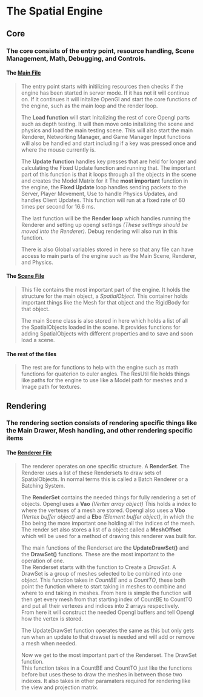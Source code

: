 # **The Spatial Engine**

## Core

### The core consists of the entry point, resource handling, Scene Management, Math, Debugging, and Controls. 
#### The [Main File](Src/Core/Program.cs)
> The entry point starts with initilizing resources then checks if the engine has been started in server mode. If it has not it will continue on.
> If it continues it will initalize OpenGl and start the core functions of the engine, such as the main loop and the render loop.
> <br>
>
> The **Load function** will start Initalizing the rest of core Opengl parts such as depth testing. It will then move onto initalizing the scene and physics and load the main testing scene. This will also start the main Renderer, Networking Manager, and Game Manager
> Input functions will also be handled and start including if a key was pressed once and where the mouse currently is.
> <br>
>
> The **Update function** handles key presses that are held for longer and calculating the Fixed Update function and running that. The important part of this function is that it loops through all the objects in the scene and creates the Model Matrix for it
> The **most important** function in the engine, the **Fixed Update** loop handles sending packets to the Server, Player Movement, Use to handle Physics Updates, and handles Client Updates. This function will run at a fixed rate of 60 times per second for 16.6 ms.
> <br>
>
> The last function will be the **Render loop** which handles running the Renderer and setting up opengl settings *(These settings should be moved into the Renderer)*. Debug rendering will also run in this function.
> <br>
>
> There is also Global variables stored in here so that any file can have access to main parts of the engine such as the Main Scene, Renderer, and Physics.

#### The [Scene File](Src/Core/Scene.cs)
> This file contains the most important part of the engine. It holds the structure for the main object, a *SpatialObject*. This container holds important things like the Mesh for that object and the RigidBody for that object.
> <br>
>
> The main Scene class is also stored in here which holds a list of all the SpatialObjects loaded in the scene. It provides functions for adding SpatialObjects with different properties and to save and soon load a scene.

#### The rest of the files
> The rest are for functions to help with the engine such as math functions for quaterion to euler angles. The ResUtil file holds things like paths for the engine to use like a Model path for meshes and a Image path for textures.

## Rendering

### The rendering section consists of rendering specific things like the Main Drawer, Mesh handling, and other rendering specific items
#### The [Renderer File](Src/Rendering/Renderer.cs)
> The renderer operates on one specific structure. A **RenderSet**. The Renderer uses a list of these Rendersets to draw sets of SpatialObjects. In normal terms this is called a Batch Renderer or a Batching System.
> <br>
>
> The **RenderSet** contains the needed things for fully rendering a set of objects. Opengl uses a **Vao** *(Vertex array object)* This holds a index to where the vertexes of a mesh are stored. Opengl also uses a **Vbo** *(Vertex buffer object)* and a **Ebo** *(Element buffer object)*, in which the Ebo being the more important one holding all the indices of the mesh.
> <br>
> The render set also stores a list of a object called a **MeshOffset** which will be used for a method of drawing this renderer was built for. 
> <br>
>
> The main functions of the Renderset are the **UpdateDrawSet()** and the **DrawSet()** functions. These are the most important to the operation of one.
> <br>
> The Renderset starts with the function to Create a *DrawSet*. A DrawSet is a group of meshes selected to be combined into one *object*. This function takes in *CountBE* and a *CountTO*, these both point the function where to start taking in meshes to combine and where to end taking in meshes.
> From here is simple the function will then get every mesh from that starting index of CountBE to CountTO and put all their vertexes and indices into 2 arrays respectively.
> <br>
> From here it will construct the needed Opengl buffers and tell Opengl how the vertex is stored.
> <br>
>
> The UpdateDrawSet function operates the same as this but only gets run when an update to that drawset is needed and will add or remove a mesh when needed.
> <br>
>
> Now we get to the most important part of the Renderset. The DrawSet function.
> <br>
> This function takes in a CountBE and CountTO just like the functions before but uses these to draw the meshes in between those two indexes. It also takes in other paramaters required for rendering like the view and projection matrix.
> <br>
> 